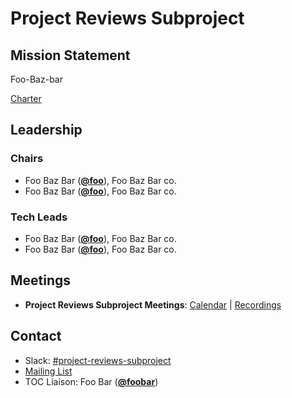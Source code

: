 # Project Reviews Subproject

## Mission Statement
Foo-Baz-bar

[Charter](./charter.md)

## Leadership
### Chairs
- Foo Baz Bar (**[@foo](https://github.com/foo)**), Foo Baz Bar co.
- Foo Baz Bar (**[@foo](https://github.com/foo)**), Foo Baz Bar co.
### Tech Leads
- Foo Baz Bar (**[@foo](https://github.com/foo)**), Foo Baz Bar co.
- Foo Baz Bar (**[@foo](https://github.com/foo)**), Foo Baz Bar co.

## Meetings
- **Project Reviews Subproject Meetings**: [Calendar](https://zoom-lfx.platform.linuxfoundation.org/meetings/toc-project-reviews-subproject?view=list) | [Recordings](https://www.youtube.com/playlist?foo)

## Contact
- Slack: [#project-reviews-subproject](https://slack.cncf.io/messages/project-reviews-subproject)
- [Mailing List](https://lists.cncf.io/g/cncf-tag-TBA/messages)
- TOC Liaison: Foo Bar (**[@foobar](https://github.com/foobar)**)
